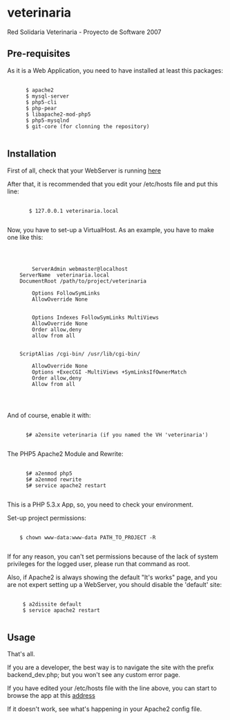 veterinaria
=========

Red Solidaria Veterinaria - Proyecto de Software 2007


Pre-requisites
--------------

As it is a Web Application, you need to have installed at least this packages: 
<pre>
  <code>
      $ apache2
      $ mysql-server
      $ php5-cli
      $ php-pear
      $ libapache2-mod-php5
      $ php5-mysqlnd 
      $ git-core (for clonning the repository)
   </code>
</pre>
Installation
------------

First of all, check that your WebServer is running [here]

[here]: http://localhost

After that, it is recommended that you edit your /etc/hosts file and put this line: 
<pre>
  <code>
       $ 127.0.0.1 veterinaria.local
   </code>
</pre>

Now, you have to set-up a VirtualHost. As an example, you have to make one like this:
<pre>
  <code>
     <VirtualHost *:80>

        ServerAdmin webmaster@localhost
	ServerName  veterinaria.local
	DocumentRoot /path/to/project/veterinaria
	<Directory />
		Options FollowSymLinks
		AllowOverride None
	</Directory>
	<Directory /path/to/project/veterinaria/>
		Options Indexes FollowSymLinks MultiViews
		AllowOverride None
		Order allow,deny
		allow from all
	</Directory>

	ScriptAlias /cgi-bin/ /usr/lib/cgi-bin/
	<Directory "/usr/lib/cgi-bin">
		AllowOverride None
		Options +ExecCGI -MultiViews +SymLinksIfOwnerMatch
		Order allow,deny
		Allow from all
	</Directory>
     </VirtualHost>
    </code>
</pre>

And of course, enable it with:
<pre>
  <code>
      $# a2ensite veterinaria (if you named the VH 'veterinaria')
  </code>
</pre>

The PHP5 Apache2 Module and Rewrite:
<pre>
  <code>
      $# a2enmod php5
      $# a2enmod rewrite
      $# service apache2 restart
  </code>
</pre>


This is a PHP 5.3.x App, so, you need to check your environment.

Set-up project permissions:
<pre>
  <code>
    $ chown www-data:www-data PATH_TO_PROJECT -R 
  </code>
</pre>

If for any reason, you can't set permissions because of the lack of system privileges for the logged user, 
please run that command as root.

Also, if Apache2 is always showing the default "It's works" page, and you are not expert setting up a WebServer, you should
disable the 'default' site:

<pre>
  <code>
     $ a2dissite default
     $ service apache2 restart
  </code>
</pre>
  
Usage
-----

That's all.

If you are a developer, the best way is to navigate the site with the prefix backend_dev.php; but you won't see any custom
error page.

If you have edited your /etc/hosts file with the line above, you can start to browse the app at this [address]

[address]: http://veterinaria.local

If it doesn't work, see what's happening in your Apache2 config file.
